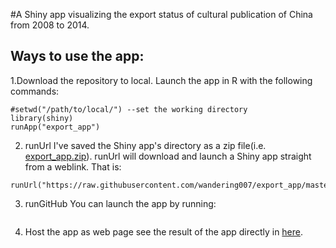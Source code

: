 #A Shiny app visualizing the export status of cultural publication of China from 2008 to 2014.

Ways to use the app:
--------------------

1.Download the repository to local. Launch the app in R with the following commands:

```#install.packages("shiny")
#setwd("/path/to/local/") --set the working directory
library(shiny)
runApp("export_app")
```

2. runUrl
I've saved the Shiny app's directory as a zip file(i.e. [export_app.zip](https://raw.githubusercontent.com/wandering007/export_app/master/export_app.zip)).
runUrl will download and launch a Shiny app straight from a weblink. That is:

```library(shiny)
runUrl("https://raw.githubusercontent.com/wandering007/export_app/master/export_app.zip")
```

3. runGitHub
You can launch the app by running:
```runGitHub("https://github.com/wandering007/export_app")
```

4. Host the app as web page
see the result of the app directly in [here](https://wandering007.shinyapps.io/export_app/).